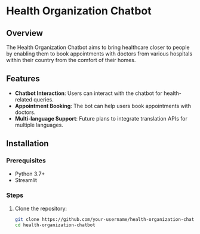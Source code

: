 # Health Organization Chatbot

## Overview

The Health Organization Chatbot aims to bring healthcare closer to people by enabling them to book appointments with doctors from various hospitals within their country from the comfort of their homes.

## Features

- **Chatbot Interaction**: Users can interact with the chatbot for health-related queries.
- **Appointment Booking**: The bot can help users book appointments with doctors.
- **Multi-language Support**: Future plans to integrate translation APIs for multiple languages.

## Installation

### Prerequisites

- Python 3.7+
- Streamlit

### Steps

1. Clone the repository:
   ```bash
   git clone https://github.com/your-username/health-organization-chatbot.git
   cd health-organization-chatbot
